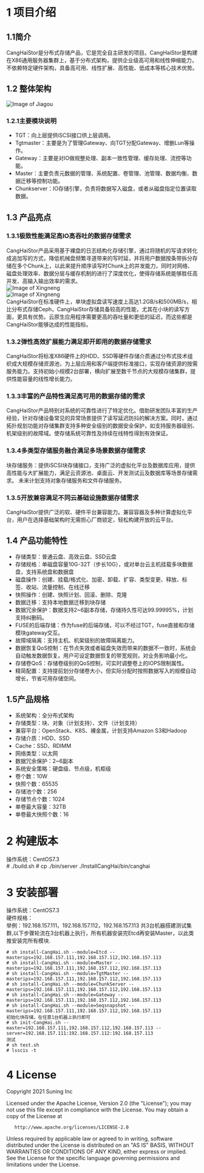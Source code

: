 # 1 项目介绍
## 1.1简介
CangHaiStor是分布式存储产品，它是完全自主研发的项目。CangHaiStor是构建在X86通用服务器集群上，基于分布式架构，提供企业级高可用和线性伸缩能力，不依赖特定硬件架构，具备高可用、线性扩展、高性能、低成本等核心技术优势。


## 1.2 整体架构
![Image of Jiagou](docs/images/jiagoutu.png)
### 1.2.1主要模块说明
* TGT：向上层提供iSCSI接口供上层调用。 
* Tgtmaster：主要是为了管理Gateway、向TGT分配Gateway、增删Lun等操作。
* Gateway：主要是对IO做规整处理、副本一致性管理、缓存处理、流控等功能。
* Master：主要负责元数据的管理、系统配置、卷管理、池管理、数据均衡、数据迁移等控制功能。
* Chunkserver：IO存储引擎，负责将数据写入磁盘，或者从磁盘指定位置读取数据。

## 1.3 产品亮点
### 1.3.1极致性能满足高IO高吞吐的数据存储需求
CangHaiStor产品采用基于裸盘的日志结构化存储引擎，通过将随机的写请求转化成追加写的方式，降低机械盘频繁寻道带来的写时延，并将用户数据按条带拆分存储在多个Chunk上，以此来提升顺序读写时Chunk上的并发能力，同时对网络、磁盘处理效率、数据分层与缓存机制的进行了深度优化，使得存储系统能够胜任高并发、高输入输出效率的需求。<br>
![Image of Xingneng](docs/images/xingneng1.png) <br>
![Image of Xingneng](docs/images/xingneng2.png) <br>
CangHaiStor在标准硬件上，单块虚拟盘读写速度上高达1.2GB/s和500MB/s，相比分布式存储Ceph，CangHaiStor存储具备较高的性能，尤其在小块的读写方面，更具有优势。云原生应用程序需要更高的吞吐量和更低的延迟，而这些都是CangHaiStor能够达成的性能指标。

### 1.3.2弹性高效扩展能力满足即开即用的数据存储需求
CangHaiStor将标准X86硬件上的HDD、SSD等硬件存储介质通过分布式技术组织成大规模存储资源池，为上层应用和客户端提供标准接口，实现存储资源的按需服务能力。支持初始小规模2台部署，横向扩展至数千节点的大规模存储集群，提供性能容量的线性增长能力。

### 1.3.3丰富的产品特性满足高可用的数据存储的需求
CangHaiStor产品特别对系统的可靠性进行了特定优化。借助研发团队丰富的生产经验，针对存储设备常见的异常场景提供了读写延迟防抖的解决方案。同时，通过拓扑规划功能对存储集群支持多种安全级别的数据安全保护，如支持服务器级别、机架级别的故障域。使存储系统可靠性及持续在线特性得到有效保证。

### 1.3.4多类型存储服务融合满足多场景数据存储需求
块存储服务：提供iSCSI块存储接口，支持广泛的虚拟化平台及数据库应用，提供高性能与大扩展能力，满足云资源池、桌面云、开发测试云及数据库等场景存储需求。 
未来计划支持对象存储服务和文件存储服务。

### 1.3.5开放兼容满足不同云基础设施数据存储需求
CangHaiStor提供广泛的软、硬件平台兼容能力。兼容容器及多种计算虚拟化平台，用户在选择基础架构时无需担心厂商锁定，轻松构建开放的云平台。

## 1.4 产品功能特性
* 存储类型：普通云盘、高效云盘、SSD云盘
* 存储规格：单磁盘容量10G-32T（步长10G），或对单台云主机挂载多块数据盘，支持系统盘和数据盘
* 磁盘操作：创建、挂载/格式化、加密、卸载、扩容、类型变更、释放、标签、收站、流量控制、在线迁移
* 快照操作：创建、快照计划、回滚、删除、克隆
* 数据迁移：支持本地数据迁移到块存储
* 数据冗余保护：数据支持2~6副本存储，存储持久性可达99.99995%，计划支持纠删码。
* FUSE的后端存储：作为fuse的后端存储，可以不经过TGT，fuse直接和存储模块gateway交互。
* 故障域隔离：支持主机、机架级别的故障隔离能力。
* 数据恢复QoS控制：在节点失效或者磁盘失效而带来的数据不一致时，系统会自动触发数据恢复。用户可设定数据恢复的带宽规则，对业务影响最小化。
* 存储卷QoS：存储卷级别的QoS控制，可实时调整卷上的IOPS限制属性。
* 精简配置：支持提前划分存储卷大小，但实际分配时按照数据写入的规模自动增长，节省可用存储空间。

## 1.5产品规格
* 系统架构：全分布式架构
* 存储类型：块、对象（计划支持）、文件（计划支持）
* 兼容平台：OpenStack、K8S、裸金属，计划支持Amazon S3和Hadoop
* 存储介质：HDD、SSD
* Cache：SSD、RDIMM
* 网络类型：以太网
* 数据冗余保护：2~6副本
* 系统安全策略：硬盘级、节点级，机柜级
* 卷个数：10W
* 快照个数：65535
* 存储池个数：256
* 存储节点个数：1024
* 单卷最大容量：32TB
* 单卷最大快照个数：16

# 2 构建版本
操作系统：CentOS7.3 <br>
    # ./build.sh
    # cp ./bin/server ./InstallCangHai/bin/canghai

# 3 安装部署
操作系统：CentOS7.3 <br>
硬件规格： <br>
举例：192.168.157.111，192.168.157.112，192.168.157.113 共3台机器搭建测试集群,以下步骤轮流在3台机器上执行，所有机器安装完Etcd再安装Master，以此类推安装完所有模块.<br>

    # sh install-CangHai.sh --module=Etcd --masterips=192.168.157.111,192.168.157.112,192.168.157.113
    # sh install-CangHai.sh --module=Master --masterips=192.168.157.111,192.168.157.112,192.168.157.113
    # sh install-CangHai.sh --module=TgtMaster --masterips=192.168.157.111,192.168.157.112,192.168.157.113
    # sh install-CangHai.sh --module=ChunkServer --masterips=192.168.157.111,192.168.157.112,192.168.157.113
    # sh install-CangHai.sh --module=Gateway --masterips=192.168.157.111,192.168.157.112,192.168.157.113
    # sh install-CangHai.sh --module=Seqsnapshot --masterips=192.168.157.111,192.168.157.112,192.168.157.113
    初始化块存储，在任意1台机器上执行即可
    # sh init-CangHai.sh --master=192.168.157.111,192.168.157.112,192.168.157.113 --server=192.168.157.111:192.168.157.112:192.168.157.113
    测试
    # sh test.sh
    # lsscis -t
 

# 4 License

Copyright 2021 Suning Inc

   Licensed under the Apache License, Version 2.0 (the "License");
   you may not use this file except in compliance with the License.
   You may obtain a copy of the License at

       http://www.apache.org/licenses/LICENSE-2.0

   Unless required by applicable law or agreed to in writing, software
   distributed under the License is distributed on an "AS IS" BASIS,
   WITHOUT WARRANTIES OR CONDITIONS OF ANY KIND, either express or implied.
   See the License for the specific language governing permissions and
   limitations under the License.
